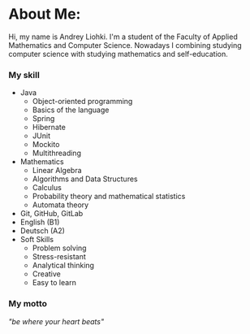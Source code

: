# About Me:
Hi, my name is Andrey Liohki. I'm a student of the Faculty of Applied Mathematics and Computer Science. Nowadays I combining studying computer science with studying mathematics and self-education.

### My skill 

* Java
    - Object-oriented programming
    - Basics of the language
    - Spring
    - Hibernate
    - JUnit
    - Mockito
    - Multithreading
* Mathematics
    - Linear Algebra
    - Algorithms and Data Structures
    - Calculus
    - Probability theory and mathematical statistics
    - Automata theory
* Git, GitHub, GitLab
* English (B1)
* Deutsch (A2)
* Soft Skills
    - Problem solving
    - Stress-resistant
    - Analytical thinking
    - Creative
    - Easy to learn

### My motto
_"be where your heart beats"_
  
    
